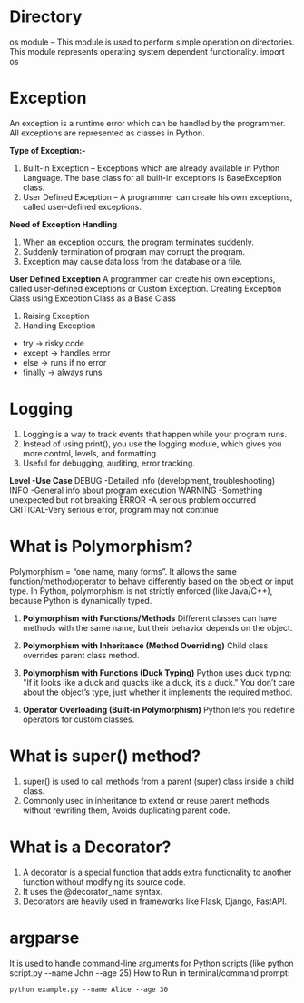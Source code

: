 # **Directory**

os module – This module is used to perform simple operation on directories. 
This module represents operating system dependent functionality.
import os

# **Exception**

An exception is a runtime error which can be handled by the programmer. 
All exceptions are represented as classes in Python.

**Type of Exception:-** 
1. Built-in Exception – Exceptions which are already available in Python Language. The base class for all built-in exceptions is BaseException class.
2. User Defined Exception – A programmer can create his own exceptions, called user-defined exceptions. 

**Need of Exception Handling**
1. When an exception occurs, the program terminates suddenly.
2. Suddenly termination of program may corrupt the program.
3. Exception may cause data loss from the database or a file.

**User Defined Exception**
A programmer can create his own exceptions, called user-defined exceptions or Custom Exception. 
Creating Exception Class using Exception Class as a Base Class
1. Raising Exception
2. Handling Exception

* try → risky code
* except → handles error
* else → runs if no error
* finally → always runs

# Logging
1. Logging is a way to track events that happen while your program runs.
2. Instead of using print(), you use the logging module, which gives you more control, 
levels, and formatting.
3. Useful for debugging, auditing, error tracking.

**Level   -Use Case**
DEBUG   -Detailed info (development, troubleshooting)
INFO    -General info about program execution
WARNING -Something unexpected but not breaking
ERROR   -A serious problem occurred
CRITICAL-Very serious error, program may not continue

# What is Polymorphism?

Polymorphism = “one name, many forms”.
It allows the same function/method/operator to behave differently based on the object or input type.
In Python, polymorphism is not strictly enforced (like Java/C++), because Python is dynamically typed.

1. **Polymorphism with Functions/Methods**
Different classes can have methods with the same name, but their behavior depends on the object.

2. **Polymorphism with Inheritance (Method Overriding)**
Child class overrides parent class method.

3. **Polymorphism with Functions (Duck Typing)**
Python uses duck typing:
 "If it looks like a duck and quacks like a duck, it’s a duck."
 You don’t care about the object’s type, just whether it implements the required method.

4. **Operator Overloading (Built-in Polymorphism)**
Python lets you redefine operators for custom classes.


# What is super() method?

1. super() is used to call methods from a parent (super) class inside a child class.
2. Commonly used in inheritance to extend or reuse parent methods without rewriting them,
Avoids duplicating parent code.


#  What is a Decorator?
1. A decorator is a special function that adds extra functionality to another function without
modifying its source code.
2. It uses the @decorator_name syntax.
3. Decorators are heavily used in frameworks like Flask, Django, FastAPI.

# argparse
It is used to handle command-line arguments for Python scripts 
(like python script.py --name John --age 25)
How to Run in terminal/command prompt:

`python example.py --name Alice --age 30`


